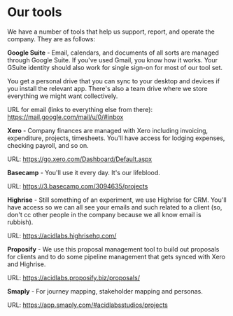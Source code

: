 # Our tools

We have a number of tools that help us support, report, and operate the company. They are as follows:

__Google Suite__ - Email, calendars, and documents of all sorts are managed through Google Suite. If you've used Gmail, you know how it works. Your GSuite identity should also work for single sign-on for most of our tool set.

You get a personal drive that you can sync to your desktop and devices if you install the relevant app. There's also a team drive where we store everything we might want collectively.

URL for email (links to everything else from there): https://mail.google.com/mail/u/0/#inbox

__Xero__ - Company finances are managed with Xero including invoicing, expenditure, projects, timesheets. You'll have access for lodging expenses, checking payroll, and so on.

URL: https://go.xero.com/Dashboard/Default.aspx

__Basecamp__ - You'll use it every day. It's our lifeblood.

URL: https://3.basecamp.com/3094635/projects

__Highrise__ - Still something of an experiment, we use Highrise for CRM. You'll have access so we can all see your emails and such related to a client (so, don't cc other people in the company because we all know email is rubbish).

URL: https://acidlabs.highrisehq.com/

__Proposify__ - We use this proposal management tool to build out proposals for clients and to do some pipeline management that gets synced with Xero and Highrise.

URL: https://acidlabs.proposify.biz/proposals/

__Smaply__ - For journey mapping, stakeholder mapping and personas.

URL: https://app.smaply.com/#acidlabsstudios/projects
